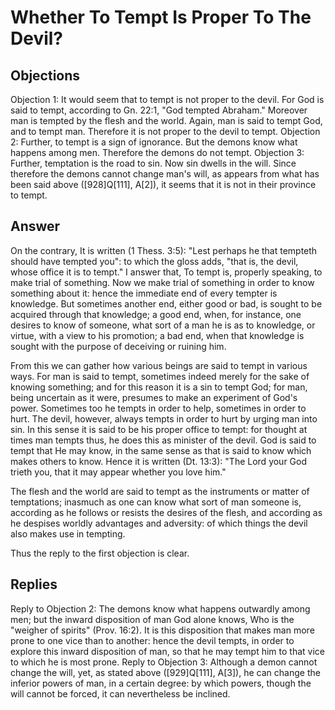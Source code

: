 # Whether To Tempt Is Proper To The Devil?
## Objections
Objection 1: It would seem that to tempt is not proper to the devil. For God is said to tempt, according to Gn. 22:1, "God tempted Abraham." Moreover man is tempted by the flesh and the world. Again, man is said to tempt God, and to tempt man. Therefore it is not proper to the devil to tempt.
Objection 2: Further, to tempt is a sign of ignorance. But the demons know what happens among men. Therefore the demons do not tempt.
Objection 3: Further, temptation is the road to sin. Now sin dwells in the will. Since therefore the demons cannot change man's will, as appears from what has been said above ([928]Q[111], A[2]), it seems that it is not in their province to tempt.
## Answer
On the contrary, It is written (1 Thess. 3:5): "Lest perhaps he that tempteth should have tempted you": to which the gloss adds, "that is, the devil, whose office it is to tempt."
I answer that, To tempt is, properly speaking, to make trial of something. Now we make trial of something in order to know something about it: hence the immediate end of every tempter is knowledge. But sometimes another end, either good or bad, is sought to be acquired through that knowledge; a good end, when, for instance, one desires to know of someone, what sort of a man he is as to knowledge, or virtue, with a view to his promotion; a bad end, when that knowledge is sought with the purpose of deceiving or ruining him.

From this we can gather how various beings are said to tempt in various ways. For man is said to tempt, sometimes indeed merely for the sake of knowing something; and for this reason it is a sin to tempt God; for man, being uncertain as it were, presumes to make an experiment of God's power. Sometimes too he tempts in order to help, sometimes in order to hurt. The devil, however, always tempts in order to hurt by urging man into sin. In this sense it is said to be his proper office to tempt: for thought at times man tempts thus, he does this as minister of the devil. God is said to tempt that He may know, in the same sense as that is said to know which makes others to know. Hence it is written (Dt. 13:3): "The Lord your God trieth you, that it may appear whether you love him."

The flesh and the world are said to tempt as the instruments or matter of temptations; inasmuch as one can know what sort of man someone is, according as he follows or resists the desires of the flesh, and according as he despises worldly advantages and adversity: of which things the devil also makes use in tempting.

Thus the reply to the first objection is clear.
## Replies
Reply to Objection 2: The demons know what happens outwardly among men; but the inward disposition of man God alone knows, Who is the "weigher of spirits" (Prov. 16:2). It is this disposition that makes man more prone to one vice than to another: hence the devil tempts, in order to explore this inward disposition of man, so that he may tempt him to that vice to which he is most prone.
Reply to Objection 3: Although a demon cannot change the will, yet, as stated above ([929]Q[111], A[3]), he can change the inferior powers of man, in a certain degree: by which powers, though the will cannot be forced, it can nevertheless be inclined.